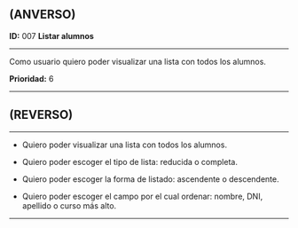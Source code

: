 ## (ANVERSO)

**ID:** 007 **Listar alumnos** 

***

Como usuario quiero poder visualizar una lista con todos los alumnos.

**Prioridad:** 6

***

## (REVERSO)

***

* Quiero poder visualizar una lista con todos los alumnos. 

* Quiero poder escoger el tipo de lista: reducida o completa.

* Quiero poder escoger la forma de listado: ascendente o descendente.

* Quiero poder escoger el campo por el cual ordenar: nombre, DNI, apellido o curso más alto.

***
